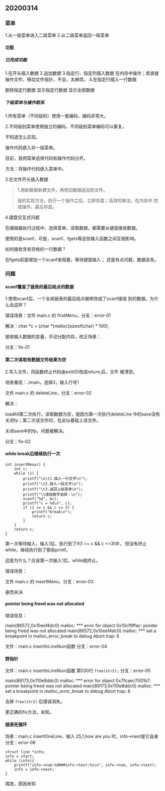 ## 20200314
### 菜单
1.从一级菜单进入二级菜单
2.从二级菜单返回一级菜单
#### 功能
##### 已完成功能
1.在开头插入数据
2.追加数据
3.指定行、指定列插入数据
    在内存中操作；若直接操作文件，移动文件指针，不会，太麻烦。
4.在指定行插入一行数据

删除指定行数据
显示指定行数据
显示全部数据
##### 下级菜单与操作联系
1.所有菜单（不同级别）使用一套编码，编码非常大。

2.不同级别菜单使用独立的编码，不同级别菜单编码可以重复。

不知道怎么实现。

操作代码嵌入非一级菜单。

目前，我把菜单选择代码和操作代码分开。

方法：将操作代码嵌入菜单中。

3.在文件开头插入数据
>1.用新数据新建文件，再把旧数据追加到文件。
>
>
>我的实现方法，执行一个操作之后，立即存盘；高效的做法，在内存中
>完成操作，最后存盘。
>
4.键盘交互式问题

在编辑器执行过程中，选择菜单，读取数据，都需要从键盘接收数据。

使用的是scanf，可是，scanf、fgets等这些输入函数之间互相影响。

如何接收含有空格的一行数据？

在fgets前面增加一个scanf来阻塞，等待键盘输入；
还是有点问题，数据丢失。


### 问题
#### scanf覆盖了链表的最后结点的数据
1.使用scanf后，一个全局链表的最后结点被修改成了scanf接收
到的数据。为什么会这样？

错误场景：文件 main.c 的 firstMenu，分支：error-01

解决：char *c = (char *)malloc(sizeof(char) * 100);

接收输入数据的变量，手动分配内存。改正场景：

分支：fix-01

#### 第二次读取有数据文件结果为空
2.写入文件，将函数终止代码由exit(0)改成return;后，文件
被清空。

场景重现：./main，选择3，输入行号1

文件 main.c 的 deleteLine，分支：error-02

解决：

loadAll第二次执行，读取数据为空，是因为第一次执行deleteLine
中的save没有关闭fp；第二次读文件时，在此fp基础上读文件。

关闭save中的fp，问题被解决。

分支：fix-02

#### while break后继续执行一次

    int insertMenu() {
        int c;
        while (1) {
            printf("\n\t1.插入一行文字\n");
            printf("\t2.插入一段文字\n");
            printf("\t3.返回上级菜单\n");
            printf("\t请按数字选择：\n");
            scanf("%d", &c);
            printf("c = %d\n", c);
            if (1 <= c && c <= 3) {
                printf("break\n");
                return c;
            }
        }
        return c;
    }
    
第一次等待输入，输入1后，执行到了if(1 <= c && c <=3)中，
但没有终止while，继续执行到了那些printf。

这是为什么？应该第一次输入1后，while就终止。

错误场景：

文件 main.c 的 insertMenu，分支：error-03

悬而未决

#### pointer being freed was not allocated

错误信息：

main(86572,0x10eef4dc0) malloc: *** error for object 0x10cf9ffac: pointer being freed was not allocated
main(86572,0x10eef4dc0) malloc: *** set a breakpoint in malloc_error_break to debug
Abort trap: 6

文件：main.c  insertInLineNum函数 分支：error-04

#### 野指针

文件：main.c  insertInLineNum函数 第530行 ``free(str2);`` 分支：error-05

main(89173,0x110e8ddc0) malloc: *** error for object 0x7fcaec7001b7: pointer being freed was not allocated
main(89173,0x110e8ddc0) malloc: *** set a breakpoint in malloc_error_break to debug
Abort trap: 6

去掉 ``free(str2)`` 后错误消失。

更正确的fix方法，未知。

#### 链表死循环

场景：main.c insertOneLine，输入 25,1,how are you 时，info->next是它自身 分支：error-06

    struct line *info;
    info = start;
    while (info){
        printf("info->num:%d###info->text:%s\n", info->num, info->text);
        info = info->next;
    }
    
偶发，原因未知
    
